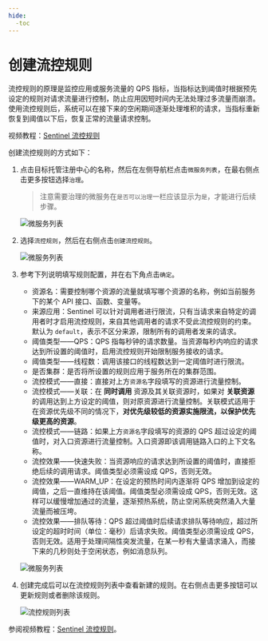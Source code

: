 ```yaml
---
hide:
  -toc
---
```


# 创建流控规则

流控规则的原理是监控应用或服务流量的 QPS 指标，当指标达到阈值时根据预先设定的规则对请求流量进行控制，防止应用因短时间内无法处理过多流量而崩溃。使用流控规则后，系统可以在接下来的空闲期间逐渐处理堆积的请求，当指标重新恢复到阈值以下后，恢复正常的流量请求控制。

视频教程：[Sentinel 流控规则](../../../../videos/skoala.md#sentinel)

创建流控规则的方式如下：

1. 点击目标托管注册中心的名称，然后在左侧导航栏点击`微服务列表`，在最右侧点击更多按钮选择`治理`。

    > 注意需要治理的微服务在`是否可以治理`一栏应该显示为`是`，才能进行后续步骤。

    ![微服务列表](https://docs.daocloud.io/daocloud-docs-images/docs/zh/docs/skoala/images/gov00.png)

2. 选择`流控规则`，然后在右侧点击`创建流控规则`。

    ![微服务列表](https://docs.daocloud.io/daocloud-docs-images/docs/zh/docs/skoala/images/gov01.png)

3. 参考下列说明填写规则配置，并在右下角点击`确定`。

    - 资源名：需要控制哪个资源的流量就填写哪个资源的名称，例如当前服务下的某个 API 接口、函数、变量等。
    - 来源应用：Sentinel 可以针对调用者进行限流，只有当请求来自特定的调用者时才启用流控规则，来自其他调用者的请求不受此流控规则的约束。默认为 `default`，表示不区分来源，限制所有的调用者发来的请求。
    - 阈值类型——QPS：QPS 指每秒钟的请求数量。当资源每秒内响应的请求达到所设置的阈值时，启用流控规则开始限制服务接收的请求。
    - 阈值类型——线程数：调用该接口的线程数达到一定阈值时进行限流。
    - 是否集群：是否将所设置的规则应用于服务所在的集群范围。
    - 流控模式——直接：直接对上方`资源名`字段填写的资源进行流量控制。
    - 流控模式——关联：在 **同时调用** 资源及其关联资源时，如果对 **关联资源** 的调用达到上方设定的阈值，则对原资源进行流量控制。关联模式适用于在资源优先级不同的情况下，**对优先级较低的资源实施限流，以保护优先级更高的资源**。
    - 流控模式——链路：如果上方`资源名`字段填写的资源的 QPS 超过设定的阈值时，对入口资源进行流量控制。入口资源即该调用链路入口的上下文名称。
    - 流控效果——快速失败：当资源响应的请求达到所设置的阈值时，直接拒绝后续的调用请求。阈值类型必须需设成 QPS，否则无效。
    - 流控效果——WARM_UP：在设定的预热时间内逐渐将 QPS 增加到设定的阈值，之后一直维持在该阈值。阈值类型必须需设成 QPS，否则无效。这样可以缓慢增加通过的流量，逐渐预热系统，防止空闲系统突然涌入大量流量而被压垮。
    - 流控效果——排队等待：QPS 超过阈值时后续请求排队等待响应，超过所设定的超时时间（单位：毫秒）后请求失败。阈值类型必须需设成 QPS，否则无效。适用于处理间隔性突发流量，在某一秒有大量请求涌入，而接下来的几秒则处于空闲状态，例如消息队列。

    ![微服务列表](https://docs.daocloud.io/daocloud-docs-images/docs/zh/docs/skoala/images/gov02.png)

4. 创建完成后可以在流控规则列表中查看新建的规则。在右侧点击更多按钮可以更新规则或者删除该规则。

    ![流控规则列表](https://docs.daocloud.io/daocloud-docs-images/docs/zh/docs/skoala/images/gov03.png)

参阅视频教程：[Sentinel 流控规则](../../../../videos/skoala.md#sentinel)。
